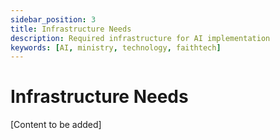 ```yaml
---
sidebar_position: 3
title: Infrastructure Needs
description: Required infrastructure for AI implementation
keywords: [AI, ministry, technology, faithtech]
---
```


# Infrastructure Needs

[Content to be added]
